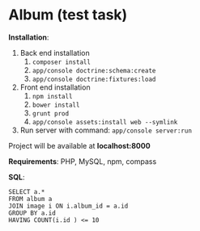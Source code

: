 # Album (test task)
**Installation**:

1. Back end installation
    1. `composer install`
    2. `app/console doctrine:schema:create`
    3. `app/console doctrine:fixtures:load`
2. Front end installation
    1. `npm install`
    2. `bower install`
    3. `grunt prod`
    4. `app/console assets:install web --symlink`
3. Run server with command: `app/console server:run`

Project will be available at **localhost:8000**

**Requirements**: PHP, MySQL, npm, compass

**SQL**:

    SELECT a.*
    FROM album a
    JOIN image i ON i.album_id = a.id
    GROUP BY a.id
    HAVING COUNT(i.id ) <= 10

